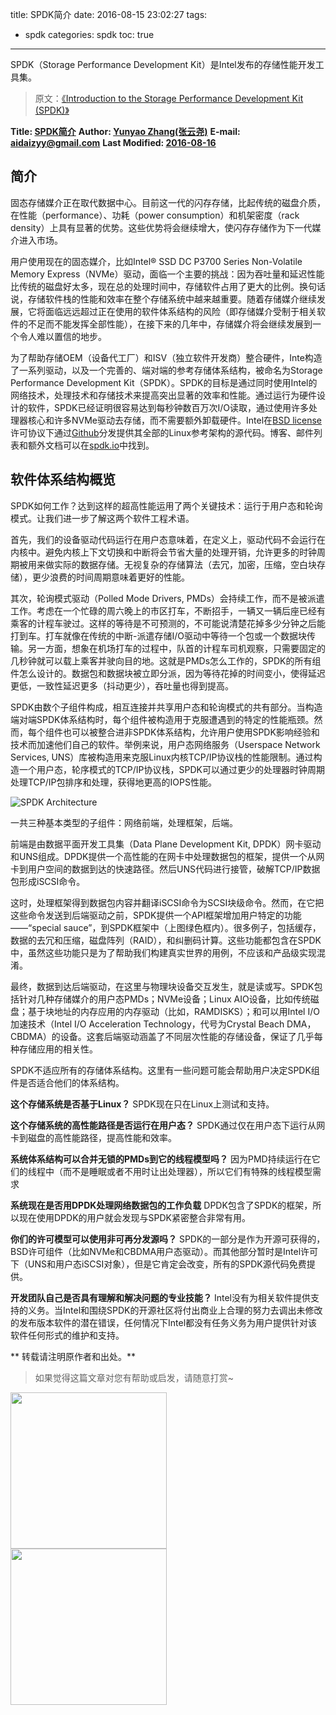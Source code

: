 title: SPDK简介
date: 2016-08-15 23:02:27
tags:
- spdk
categories: spdk
toc: true
---

SPDK（Storage Performance Development Kit）是Intel发布的存储性能开发工具集。
> 原文：[《Introduction to the Storage Performance Development Kit (SPDK)》](https://software.intel.com/en-us/articles/introduction-to-the-storage-performance-development-kit-spdk)

<!--more-->
**Title: [SPDK简介](https://aidaizyy.github.io/spdk)**
**Author: [Yunyao Zhang(张云尧)](http://aidaizyy.github.io)**
**E-mail: <aidaizyy@gmail.com>**
**Last Modified: [2016-08-16](http://aidaizyy.github.io)**


## 简介
固态存储媒介正在取代数据中心。目前这一代的闪存存储，比起传统的磁盘介质，在性能（performance）、功耗（power consumption）和机架密度（rack density）上具有显著的优势。这些优势将会继续增大，使闪存存储作为下一代媒介进入市场。

用户使用现在的固态媒介，比如Intel® SSD DC P3700 Series Non-Volatile Memory Express（NVMe）驱动，面临一个主要的挑战：因为吞吐量和延迟性能比传统的磁盘好太多，现在总的处理时间中，存储软件占用了更大的比例。换句话说，存储软件栈的性能和效率在整个存储系统中越来越重要。随着存储媒介继续发展，它将面临远远超过正在使用的软件体系结构的风险（即存储媒介受制于相关软件的不足而不能发挥全部性能），在接下来的几年中，存储媒介将会继续发展到一个令人难以置信的地步。

为了帮助存储OEM（设备代工厂）和ISV（独立软件开发商）整合硬件，Inte构造了一系列驱动，以及一个完善的、端对端的参考存储体系结构，被命名为Storage Performance Development Kit（SPDK）。SPDK的目标是通过同时使用Intel的网络技术，处理技术和存储技术来提高突出显著的效率和性能。通过运行为硬件设计的软件，SPDK已经证明很容易达到每秒钟数百万次I/O读取，通过使用许多处理器核心和许多NVMe驱动去存储，而不需要额外卸载硬件。Intel在[BSD license](https://github.com/spdk/spdk/blob/master/LICENSE)许可协议下通过[Github](https://github.com/spdk)分发提供其全部的Linux参考架构的源代码。博客、邮件列表和额外文档可以在[spdk.io](http://www.spdk.io)中找到。

## 软件体系结构概览
SPDK如何工作？达到这样的超高性能运用了两个关键技术：运行于用户态和轮询模式。让我们进一步了解这两个软件工程术语。

首先，我们的设备驱动代码运行在用户态意味着，在定义上，驱动代码不会运行在内核中。避免内核上下文切换和中断将会节省大量的处理开销，允许更多的时钟周期被用来做实际的数据存储。无视复杂的存储算法（去冗，加密，压缩，空白块存储），更少浪费的时间周期意味着更好的性能。

其次，轮询模式驱动（Polled Mode Drivers, PMDs）会持续工作，而不是被派遣工作。考虑在一个忙碌的周六晚上的市区打车，不断招手，一辆又一辆后座已经有乘客的计程车驶过。这样的等待是不可预测的，不可能说清楚花掉多少分钟之后能打到车。打车就像在传统的中断-派遣存储I/O驱动中等待一个包或一个数据块传输。另一方面，想象在机场打车的过程中，队首的计程车司机观察，只需要固定的几秒钟就可以载上乘客并驶向目的地。这就是PMDs怎么工作的，SPDK的所有组件怎么设计的。数据包和数据块被立即分派，因为等待花掉的时间变小，使得延迟更低，一致性延迟更多（抖动更少），吞吐量也得到提高。

SPDK由数个子组件构成，相互连接并共享用户态和轮询模式的共有部分。当构造端对端SPDK体系结构时，每个组件被构造用于克服遭遇到的特定的性能瓶颈。然而，每个组件也可以被整合进非SPDK体系结构，允许用户使用SPDK影响经验和技术而加速他们自己的软件。举例来说，用户态网络服务（Userspace Network Services, UNS）库被构造用来克服Linux内核TCP/IP协议栈的性能限制。通过构造一个用户态，轮序模式的TCP/IP协议栈，SPDK可以通过更少的处理器时钟周期处理TCP/IP包排序和处理，获得地更高的IOPS性能。

![SPDK Architecture](https://software.intel.com/sites/default/files/managed/a8/ff/introduction-to-the-storage-performance-development-kit-spdk-fig2.png)

一共三种基本类型的子组件：网络前端，处理框架，后端。

前端是由数据平面开发工具集（Data Plane Development Kit, DPDK）网卡驱动和UNS组成。DPDK提供一个高性能的在网卡中处理数据包的框架，提供一个从网卡到用户空间的数据到达的快速路径。然后UNS代码进行接管，破解TCP/IP数据包形成iSCSI命令。

这时，处理框架得到数据包内容并翻译iSCSI命令为SCSI块级命令。然而，在它把这些命令发送到后端驱动之前，SPDK提供一个API框架增加用户特定的功能——“special sauce”，到SPDK框架中（上图绿色框内）。很多例子，包括缓存，数据的去冗和压缩，磁盘阵列（RAID），和纠删码计算。这些功能都包含在SPDK中，虽然这些功能只是为了帮助我们构建真实世界的用例，不应该和产品级实现混淆。

最终，数据到达后端驱动，在这里与物理块设备交互发生，就是读或写。SPDK包括针对几种存储媒介的用户态PMDs；NVMe设备；Linux AIO设备，比如传统磁盘；基于块地址的内存应用的内存驱动（比如，RAMDISKS）；和可以用Intel I/O加速技术（Intel I/O Acceleration Technology，代号为Crystal Beach DMA，CBDMA）的设备。这套后端驱动涵盖了不同层次性能的存储设备，保证了几乎每种存储应用的相关性。

SPDK不适应所有的存储体系结构。这里有一些问题可能会帮助用户决定SPDK组件是否适合他们的体系结构。

**这个存储系统是否基于Linux？**
SPDK现在只在Linux上测试和支持。

**这个存储系统的高性能路径是否运行在用户态？**
SPDK通过仅在用户态下运行从网卡到磁盘的高性能路径，提高性能和效率。

**系统体系结构可以合并无锁的PMDs到它的线程模型吗？**
因为PMD持续运行在它们的线程中（而不是睡眠或者不用时让出处理器），所以它们有特殊的线程模型需求

**系统现在是否用DPDK处理网络数据包的工作负载**
DPDK包含了SPDK的框架，所以现在使用DPDK的用户就会发现与SPDK紧密整合非常有用。

**你们的许可模型可以使用非可再分发源吗？**
SPDK的一部分是作为开源可获得的，BSD许可组件（比如NVMe和CBDMA用户态驱动）。而其他部分暂时是Intel许可下（UNS和用户态iSCSI对象），但是它肯定会改变，所有的SPDK源代码免费提供。

**开发团队自己是否具有理解和解决问题的专业技能？**
Intel没有为相关软件提供支持的义务。当Intel和围绕SPDK的开源社区将付出商业上合理的努力去调出未修改的发布版本软件的潜在错误，任何情况下Intel都没有任务义务为用户提供针对该软件任何形式的维护和支持。

** 转载请注明原作者和出处。**
> 如果觉得这篇文章对您有帮助或启发，请随意打赏~
<p> <img src="http://7xivk7.com1.z0.glb.clouddn.com/paycode01.jpg" width = "250" align = "left" /> <img src="http://7xivk7.com1.z0.glb.clouddn.com/paycode02.jpg" width = "250" align = "left" /> </p>
